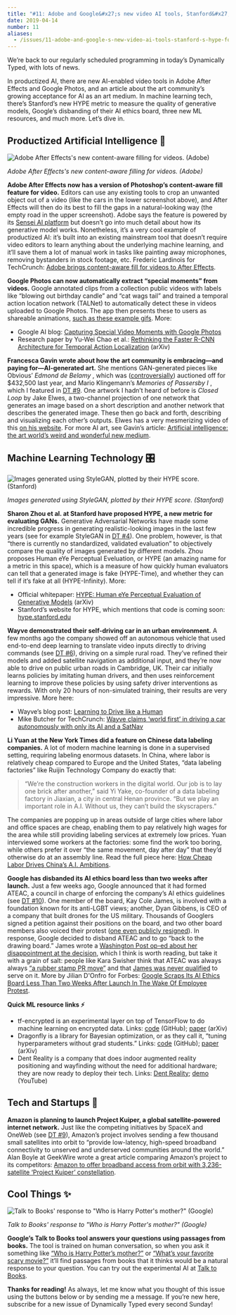 ```yaml
---
title: "#11: Adobe and Google&#x27;s new video AI tools, Stanford&#x27;s HYPE for GANs, and a conversation with books "
date: 2019-04-14
number: 11
aliases:
  - /issues/11-adobe-and-google-s-new-video-ai-tools-stanford-s-hype-for-gans-and-a-conversation-with-books-170283
---
```


We’re back to our regularly scheduled programming in today’s Dynamically Typed, with lots of news.

In productized AI, there are new AI-enabled video tools in Adobe After Effects and Google Photos, and an article about the art community’s growing acceptance for AI as an art medium.
In machine learning tech, there’s Stanford’s new HYPE metric to measure the quality of generative models, Google’s disbanding of their AI ethics board, three new ML resources, and much more.
Let’s dive in.

## Productized Artificial Intelligence 🔌

![Adobe After Effects's new content-aware filling for videos. (Adobe)](https://s3.amazonaws.com/revue/items/images/004/475/603/mail/e2c16050fad6bd74f289348df1f820bf.png?1555199811)

_Adobe After Effects's new content-aware filling for videos. (Adobe)_

**Adobe After Effects now has a version of Photoshop’s content-aware fill feature for video.**
Editors can use any existing tools to crop an unwanted object out of a video (like the cars in the lower screenshot above), and After Effects will then do its best to fill the gaps in a natural-looking way (the empty road in the upper screenshot).
Adobe says the feature is powered by its [Sensei AI platform](https://www.adobe.com/uk/sensei.html?utm_campaign=Dynamically%20Typed&utm_medium=email&utm_source=Revue%20newsletter) but doesn’t go into much detail about how its generative model works.
Nonetheless, it’s a very cool example of productized AI: it’s built into an existing mainstream tool that doesn’t require video editors to learn anything about the underlying machine learning, and it’ll save them a lot of manual work in tasks like painting away microphones, removing bystanders in stock footage, etc.
Frederic Lardinois for TechCrunch: [Adobe brings content-aware fill for videos to After Effects](https://techcrunch.com/2019/04/03/adobe-brings-content-aware-fill-for-videos-to-after-effects/?utm_campaign=Dynamically%20Typed&utm_medium=email&utm_source=Revue%20newsletter).

**Google Photos can now automatically extract “special moments” from videos.**
Google annotated clips from a collection public videos with labels like “blowing out birthday candle” and “cat wags tail” and trained a temporal action location network (TALNet) to automatically detect these in videos uploaded to Google Photos.
The app then presents these to users as shareable animations, [such as these example gifs](https://2.bp.blogspot.com/-yURtmQgME0w/XKTohaYt8wI/AAAAAAAAEBI/P_YosDG9M74-z4mDTQYxkC-xtGz2TRw3ACEwYBhgL/s640/image3.gif?utm_campaign=Dynamically%20Typed&utm_medium=email&utm_source=Revue%20newsletter).
More:

* Google AI blog: [Capturing Special Video Moments with Google Photos](https://ai.googleblog.com/2019/04/capturing-special-video-moments-with.html?utm_campaign=Dynamically%20Typed&utm_medium=email&utm_source=Revue%20newsletter)
* Research paper by Yu-Wei Chao et al.: [Rethinking the Faster R-CNN Architecture for Temporal Action Localization](https://arxiv.org/abs/1804.07667?utm_campaign=Dynamically%20Typed&utm_medium=email&utm_source=Revue%20newsletter) (arXiv)

**Francesca Gavin wrote about how the art community is embracing—and paying for—AI-generated art.**
She mentions GAN-generated pieces like Obvious’ _Edmond de Belamy_ , which was ([controversially](https://www.theverge.com/2018/10/23/18013190/ai-art-portrait-auction-christies-belamy-obvious-robbie-barrat-gans?utm_campaign=Dynamically%20Typed&utm_medium=email&utm_source=Revue%20newsletter)) auctioned off for $432,500 last year, and Mario Klingemann’s _Memories of Passersby I_ , which I featured in [DT #9](https://dynamicallytyped.com/issues/9-openai-and-google-s-activation-atlases-a16z-s-ml-startup-investments-and-microsoft-s-ai-pipeline-163609?utm_campaign=Dynamically%20Typed&utm_medium=email&utm_source=Revue%20newsletter).
One artwork I hadn’t heard of before is _Closed Loop_ by Jake Elwes, a two-channel projection of one network that generates an image based on a short description and another network that describes the generated image.
These then go back and forth, describing and visualizing each other’s outputs.
Elwes has a very mesmerizing video of this [on his website](https://www.jakeelwes.com/project-closedLoop.html?utm_campaign=Dynamically%20Typed&utm_medium=email&utm_source=Revue%20newsletter).
For more AI art, see Gavin’s article: [Artificial intelligence: the art world’s weird and wonderful new medium](https://howtospendit.ft.com/art-philanthropy/205746-artificial-intelligence-the-art-world-s-weird-and-wonderful-new-medium?utm_campaign=Dynamically%20Typed&utm_medium=email&utm_source=Revue%20newsletter).

## Machine Learning Technology 🎛

![Images generated using StyleGAN, plotted by their HYPE score. (Stanford)](https://s3.amazonaws.com/revue/items/images/004/475/491/mail/7dfa2c3cedf9b2dc4a11b431782be61a.jpeg?1555195140)

_Images generated using StyleGAN, plotted by their HYPE score. (Stanford)_

**Sharon Zhou et al.
at Stanford have proposed HYPE, a new metric for evaluating GANs.**
Generative Adversarial Networks have made some incredible progress in generating realistic-looking images in the last few years (see for example StyleGAN in [DT #4](https://dynamicallytyped.com/issues/4-gan-you-feel-the-love-tonight-151860?utm_campaign=Dynamically%20Typed&utm_medium=email&utm_source=Revue%20newsletter)).
One problem, however, is that “there is currently no standardized, validated evaluation” to objectively compare the quality of images generated by different models.
Zhou proposes Human eYe Perceptual Eveluation, or HYPE (an amazing name for a metric in this space), which is a measure of how quickly human evaluators can tell that a generated image is fake (HYPE-Time), and whether they can tell if it’s fake at all (HYPE-Infinity).
More:

* Official whitepaper: [HYPE: Human eYe Perceptual Evaluation of Generative Models](https://arxiv.org/abs/1904.01121?utm_campaign=Dynamically%20Typed&utm_medium=email&utm_source=Revue%20newsletter) (arXiv)
* Stanford’s website for HYPE, which mentions that code is coming soon: [hype.stanford.edu](https://hype.stanford.edu/?utm_campaign=Dynamically%20Typed&utm_medium=email&utm_source=Revue%20newsletter)

**Wayve demonstrated their self-driving car in an urban environment.**
A few months ago the company showed off an autonomous vehicle that used end-to-end deep learning to translate video inputs directly to driving commands (see [DT #6](https://dynamicallytyped.com/issues/6-deep-reinforcement-learning-from-an-atari-zoo-to-a-self-driving-car-in-20-minutes-155882?utm_campaign=Dynamically%20Typed&utm_medium=email&utm_source=Revue%20newsletter)), driving on a simple rural road.
They’ve refined their models and added satellite navigation as additional input, and they’re now able to drive on public urban roads in Cambridge, UK.
Their car initially learns policies by imitating human drivers, and then uses reinforcement learning to improve these policies by using safety driver interventions as rewards.
With only 20 hours of non-simulated training, their results are very impressive.
More here:

* Wayve’s blog post: [Learning to Drive like a Human](https://wayve.ai/blog/driving-like-human?utm_campaign=Dynamically%20Typed&utm_medium=email&utm_source=Revue%20newsletter)
* Mike Butcher for TechCrunch: [Wayve claims ‘world first’ in driving a car autonomously with only its AI and a SatNav](https://techcrunch.com/2019/04/03/wayve-claims-world-first-in-driving-a-car-autonomously-with-only-its-ai-and-a-satnav/?utm_campaign=Dynamically%20Typed&utm_medium=email&utm_source=Revue%20newsletter)

**Li Yuan at the New York Times did a feature on Chinese data labeling companies.**
A lot of modern machine learning is done in a supervised setting, requiring labeling enormous datasets.
In China, where labor is relatively cheap compared to Europe and the United States, “data labeling factories” like Ruijin Technology Company do exactly that:

> “We’re the construction workers in the digital world.
> Our job is to lay one brick after another,” said Yi Yake, co-founder of a data labeling factory in Jiaxian, a city in central Henan province.
> “But we play an important role in A.I.
> Without us, they can’t build the skyscrapers.”

The companies are popping up in areas outside of large cities where labor and office spaces are cheap, enabling them to pay relatively high wages for the area while still providing labeling services at extremely low prices.
Yuan interviewed some workers at the factories: some find the work too boring, while others prefer it over “the same movement, day after day” that they’d otherwise do at an assembly line.
Read the full piece here: [How Cheap Labor Drives China’s A.I.
Ambitions](https://www.nytimes.com/2018/11/25/business/china-artificial-intelligence-labeling.html?utm_campaign=Dynamically%20Typed&utm_medium=email&utm_source=Revue%20newsletter).

**Google has disbanded its AI ethics board less than two weeks after launch.**
Just a few weeks ago, Google announced that it had formed ATEAC, a council in charge of enforcing the company’s AI ethics guidelines (see [DT #10](https://dynamicallytyped.com/issues/9-openai-and-google-s-activation-atlases-a16z-s-ml-startup-investments-and-microsoft-s-ai-pipeline-163609?utm_campaign=Dynamically%20Typed&utm_medium=email&utm_source=Revue%20newsletter)).
One member of the board, Kay Cole James, is involved with a foundation known for its anti-LGBT views; another, Dyan Gibbens, is CEO of a company that built drones for the US military.
Thousands of Googlers signed a petition against their positions on the board, and two other board members also voiced their protest ([one even publicly resigned](https://twitter.com/ssnstudy/status/1112099054551515138?utm_campaign=Dynamically%20Typed&utm_medium=email&utm_source=Revue%20newsletter)).
In response, Google decided to disband ATEAC and to go “back to the drawing board.” James wrote a [Washington Post op-ed about her disappointment at the decision](https://www.washingtonpost.com/opinions/i-wanted-to-help-google-make-ai-more-responsible-instead-i-was-treated-with-hostility/2019/04/09/cafd1fb6-5b07-11e9-842d-7d3ed7eb3957_story.html?utm_campaign=Dynamically%20Typed&utm_medium=email&utm_source=Revue%20newsletter&utm_term=.a258f2d619c8), which I think is worth reading, but take it with a grain of salt: people like Kara Swisher think that ATEAC was always always [“a rubber stamp PR move”](https://twitter.com/karaswisher/status/1115826067418304512?utm_campaign=Dynamically%20Typed&utm_medium=email&utm_source=Revue%20newsletter) and that [James was never qualified](https://twitter.com/karaswisher/status/1115855071756062720?utm_campaign=Dynamically%20Typed&utm_medium=email&utm_source=Revue%20newsletter) to serve on it.
More by Jilian D'Onfro for Forbes: [Google Scraps Its AI Ethics Board Less Than Two Weeks After Launch In The Wake Of Employee Protest](https://www.forbes.com/sites/jilliandonfro/2019/04/04/google-cancels-its-ai-ethics-board-less-than-two-weeks-after-launch-in-the-wake-of-employee-protest/?utm_campaign=Dynamically%20Typed&utm_medium=email&utm_source=Revue%20newsletter#1f0a80c76e28).

**Quick ML resource links ⚡️**

* tf-encrypted is an experimental layer on top of TensorFlow to do machine learning on encrypted data. Links: [code](https://github.com/mortendahl/tf-encrypted?utm_campaign=Dynamically%20Typed&utm_medium=email&utm_source=Revue%20newsletter) (GitHub); [paper](https://arxiv.org/abs/1810.08130?utm_campaign=Dynamically%20Typed&utm_medium=email&utm_source=Revue%20newsletter) (arXiv)
* Dragonfly is a library for Bayesian optimization, or as they call it, “tuning hyperparameters without grad students.” Links: [code](https://github.com/dragonfly/dragonfly?utm_campaign=Dynamically%20Typed&utm_medium=email&utm_source=Revue%20newsletter) (GitHub); [paper](https://arxiv.org/abs/1903.06694v1?utm_campaign=Dynamically%20Typed&utm_medium=email&utm_source=Revue%20newsletter) (arXiv)
* Dent Reality is a company that does indoor augmented reality positioning and wayfinding without the need for additional hardware; they are now ready to deploy their tech. Links: [Dent Reality](https://www.dentreality.com/?utm_campaign=Dynamically%20Typed&utm_medium=email&utm_source=Revue%20newsletter); [demo](https://www.youtube.com/watch?utm_campaign=Dynamically%20Typed&utm_medium=email&utm_source=Revue%20newsletter&v=lRQu71VPl2s) (YouTube)

## Tech and Startups 🚀

**Amazon is planning to launch Project Kuiper, a global satellite-powered internet network.**
Just like the competing initiatives by SpaceX and OneWeb (see [DT #9](https://dynamicallytyped.com/issues/9-openai-and-google-s-activation-atlases-a16z-s-ml-startup-investments-and-microsoft-s-ai-pipeline-163609?utm_campaign=Dynamically%20Typed&utm_medium=email&utm_source=Revue%20newsletter)), Amazon’s project involves sending a few thousand small satellites into orbit to “provide low-latency, high-speed broadband connectivity to unserved and underserved communities around the world.” Alan Boyle at GeekWire wrote a great article comparing Amazon’s project to its competitors: [Amazon to offer broadband access from orbit with 3,236-satellite ‘Project Kuiper’ constellation](https://www.geekwire.com/2019/amazon-project-kuiper-broadband-satellite/?utm_campaign=Dynamically%20Typed&utm_medium=email&utm_source=Revue%20newsletter).

## Cool Things ✨

![Talk to Books' response to "Who is Harry Potter's mother?" (Google)](https://s3.amazonaws.com/revue/items/images/004/476/407/mail/f613619bd486760daf9b177ede8b94e8.png?1555238478)

_Talk to Books' response to "Who is Harry Potter's mother?" (Google)_

**Google’s Talk to Books tool answers your questions using passages from books.**
The tool is trained on human conversation, so when you ask it something like [“Who is Harry Potter’s mother?”](https://books.google.com/talktobooks/query?q=Who%20is%20Harry%20Potter%27s%20mother%3F&utm_campaign=Dynamically%20Typed&utm_medium=email&utm_source=Revue%20newsletter) or [“What’s your favorite scary movie?”](https://books.google.com/talktobooks/query?q=What%27s%20your%20favorite%20scary%20movie%3F&utm_campaign=Dynamically%20Typed&utm_medium=email&utm_source=Revue%20newsletter) it’ll find passages from books that it thinks would be a natural response to your question.
You can try out the experimental AI at [Talk to Books](https://books.google.com/talktobooks/?utm_campaign=Dynamically%20Typed&utm_medium=email&utm_source=Revue%20newsletter).

**Thanks for reading!**
As always, let me know what you thought of this issue using the buttons below or by sending me a message.
If you’re new here, subscribe for a new issue of Dynamically Typed every second Sunday!